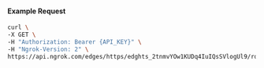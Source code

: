 <!-- Code generated for API Clients. DO NOT EDIT. -->

#### Example Request

```bash
curl \
-X GET \
-H "Authorization: Bearer {API_KEY}" \
-H "Ngrok-Version: 2" \
https://api.ngrok.com/edges/https/edghts_2tnmvYOw1KUDq4IuIQsSVlogUl9/routes/edghtsrt_2tnmvVrAivDXsCBQvK8h3TRha9b/compression
```
